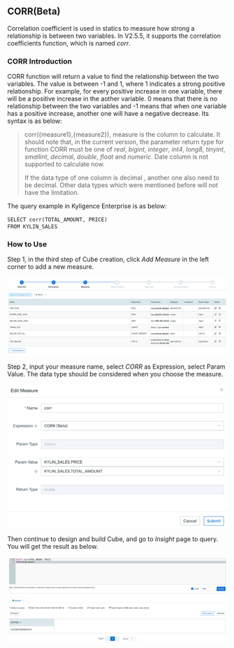 ## CORR(Beta) ##

Correlation coefficient is used in statics to measure how strong a relationship is between two variables. In V2.5.5, it supports the correlation coefficients function, which is named *corr*. 

### CORR Introduction ###

CORR function will return a value to find the relationship between the two variables. The value is between -1 and 1, where 1 indicates a strong positive relationship. For example, for every positive increase in one variable, there will be a positive increase in the aother variable. 0 means that there is no relationship between the two variables and -1 means that when one variable has a positive increase, another one will have a negative decrease.  Its syntax is as below:

> corr({measure1},{measure2}), measure is the column to calculate. It should note that, in the current version, the parameter return type for function CORR must be one of *real*, *bigint*, *integer*, *int4*, *long8*, *tinyint*, *smallint*, *decimal*, *double*, *float* and *numeric*. Date column is not supported to calculate now.
>
> If the data type of one column is decimal , another one also need to be decimal. Other data types which were mentioned before will not have the limitation.

The query example in Kyligence Enterprise is as below:

```
SELECT corr(TOTAL_AMOUNT, PRICE)
FROM KYLIN_SALES
```

### How to Use ###

Step 1, in the third step of Cube creation, click *Add Measure* in the left corner to add a new measure.

![Adding Measure](images/corr/cube_en.png)

Step 2, input your measure name, select *CORR* as Expression, select Param Value. The data type should be considered when you choose the measure.

![Choosing Expression](images/corr/expression_en.png)

Then continue to design and build Cube, and go to *Insight* page to query. You will get the result as below.

![SQL Query](images/corr/query_en.png)
